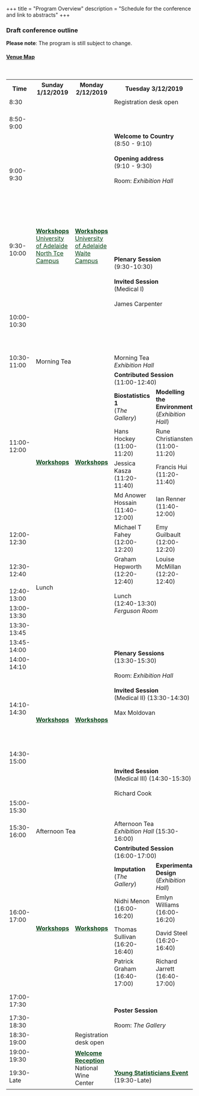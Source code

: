 +++
title = "Program Overview"
description = "Schedule for the conference and link to abstracts"
+++

### Draft conference outline

<!--- See example at https://codepen.io/paulobrien/pen/gWoVzN for scrolling table -->


**Please note**: The program is still subject to change.


#### [Venue Map](https://wineaustralia.com.au/uploads/general/NWC12064-Floor-Plan-Isometric-Web-002.pdf)
<!---
<div class="table-responsive">
<table id="outline" class="tg table-fixed" data-tablesaw-mode="columntoggle">
<colgroup>
<col style="width: 9%">
<col style="width: 11%">
<col style="width: 11%">
<col style="width: 16%">
<col style="width: 19%">
<col style="width: 18%">
<col style="width: 16%">
</colgroup>
  <thead>
    <tr>
    <th class="tg-0pky">Time</th>
    <th class="tg-0pky">Sunday 1/12/2019</th>
    <th class="tg-0pky">Monday 2/12/2019</th>
    <th class="tg-0pky">Tuesday 3/12/2019</th>
    <th class="tg-0pky">Wednesday 4/12/2019</th>
    <th class="tg-0pky">Thursday 5/12/2019</th>
    <th class="tg-0pky">Friday 6/12/2019</th>
    </tr>
  </thead>
  <tbody>
  <tr>
    <td class="tg-0pky">8:30<br></td>
    <td></td>
    <td></td>
    <td class="tg-c3ow" colspan="4">Registration desk open</td>
  </tr>
  <tr>
    <td class="tg-0pky">8:50</td>
    <td class="tg-c3ow"></td>
    <td class="tg-c3ow"></td>
    <td class="tg-rbmo" rowspan="2">Welcome to Country <br>(8:50-9:10)</td>
    <td class="tg-rbmo" rowspan="2"><b>Invited Session</b>s(Environmental)<br><br>Wikle and Robertson</b><br><a href="https://wineaustralia.com.au/uploads/general/NWC12064-Floor-Plan-Isometric-Web-002.pdf" style="color: #0a4719;" target=_blank><i>Exhibition Hall</i></a></td>
    <td class="tg-rbmo" rowspan="2"><b>Invited Session</b>s(Agriculture)<br><br>Bustos-Korts and De Faveri</b><br><a href="https://wineaustralia.com.au/uploads/general/NWC12064-Floor-Plan-Isometric-Web-002.pdf" style="color: #0a4719;" target=_blank><i>Exhibition Hall</i></a></td>
    <td class="tg-rbmo" rowspan="2"><b>Invited Session</b>s(Methods)<br><br>Czado and Anderson</b><br><a href="https://wineaustralia.com.au/uploads/general/NWC12064-Floor-Plan-Isometric-Web-002.pdf" style="color: #0a4719;" target=_blank><i>Exhibition Hall</i></td>
  </tr>
  <tr>
    <td class="tg-0pky">9:00 - 10:30</td>
    <td class="tg-elvq"><a href="/workshops/" style="color: #0a4719;"><b>Workshops</b></a>
    <br><a href="https://www.adelaide.edu.au/campuses/mapscurrent/north_terrace.pdf" style="color: #0a4719;" target=_blank>University of Adelaide North Tce Campus</a></td>
    <td class="tg-elvq"><a href="/workshops/" style="color: #0a4719;"><b>Workshops</b></a>
    <br><a href="https://www.adelaide.edu.au/campuses/mapscurrent/waite.pdf" style="color: #0a4719;" target=_blank>University of Adelaide Waite Campus</a></td>
  </tr>
  <tr>
    <td class="tg-0pky">10:30 - 11:00</td>
    <td class="tg-c3ow" colspan="6">Morning Tea</td>
  </tr>
  <tr>
    <td class="tg-0pky">11:00 - 12:30</td>
    <td class="tg-elvq"></td>
    <td class="tg-elvq"></td>
    <td class="tg-tu0f"><b>Contributed Session</b>s</b><br><a href="https://wineaustralia.com.au/uploads/general/NWC12064-Floor-Plan-Isometric-Web-002.pdf" style="color: #0a4719;" target=_blank>Vines/Ferguson</td>
    <td class="tg-tu0f"><b>Contributed Session</b>s</b><br><a href="https://wineaustralia.com.au/uploads/general/NWC12064-Floor-Plan-Isometric-Web-002.pdf" style="color: #0a4719;" target=_blank>Vines/Ferguson</td>
    <td class="tg-tu0f"><b>Contributed Session</b>s</b><br><a href="https://wineaustralia.com.au/uploads/general/NWC12064-Floor-Plan-Isometric-Web-002.pdf" style="color: #0a4719;" target=_blank>Vines/Ferguson</td>
    <td class="tg-tu0f"><b>Contributed Session</b>s</b><br><a href="https://wineaustralia.com.au/uploads/general/NWC12064-Floor-Plan-Isometric-Web-002.pdf" style="color: #0a4719;" target=_blank>Vines/Ferguson</td>
  </tr>
  <tr>
    <td class="tg-0pky">12:30 - 13:00</td>
    <td class="tg-c3ow" rowspan="2" colspan="2">Lunch</td>
    <td class="tg-c3ow" rowspan="2">Lunch round table discussion topics</td>
    <td class="tg-c3ow" rowspan="2">Packed lunch</td>
    <td class="tg-c3ow" rowspan="2">AGM Lunch</td>
    <td class="tg-c3ow">Conference close</td>
  </tr>
  <tr>
    <td class="tg-0pky">13:00 - 13:30</td>
    <!--<td class="tg-c3ow" colspan="2">Lunch</td>
    <td class="tg-c3ow">Lunch round table discussion topics</td>
    <td class="tg-c3ow">Packed lunch</td>
    <td class="tg-c3ow">AGM Lunch</td>
    <td class="tg-qs5d" rowspan="2"><b>School poster competition<br>Sandwich lunch, farewell drinks</b><br><a href="https://wineaustralia.com.au/uploads/general/NWC12064-Floor-Plan-Isometric-Web-002.pdf" style="color: #0a4719;" target=_blank><i>Exhibition Hall</i></td>
  </tr>
  <tr>
  <td class="tg-0pky">13:30 - 14:00</td>
  <td class="tg-elvq" rowspan="2"></td>
  <td class="tg-elvq" rowspan="2"></td>
    <td class="tg-tu0f" rowspan="2"><b>Contributed Session</b>s</b><br><a href="https://wineaustralia.com.au/uploads/general/NWC12064-Floor-Plan-Isometric-Web-002.pdf" style="color: #0a4719;" target=_blank>Vines/Ferguson</td>
    <td class="tg-og4q" rowspan="5"><a href="/social/" style="color: #0a4719;"><b>Excursions</b></a></td>
    <td class="tg-tu0f" rowspan="2"><b>Contributed Session</b>s</b><br><a href="https://wineaustralia.com.au/uploads/general/NWC12064-Floor-Plan-Isometric-Web-002.pdf" style="color: #0a4719;" target=_blank>Vines/Ferguson</td>
  </tr>
  <tr>
    <td class="tg-0pky">14:00 - 15:00</td>
    <td class="tg-og4h" rowspan="3">Biometry for Science Teachers – satellite event</td>
  </tr>
  <tr>
    <td class="tg-0pky">15:00 - 15:30</td>
    <td class="tg-c3ow" colspan="3">Afternoon Tea</td>
    <td class="tg-c3ow">Afternoon tea</td>
  </tr>
  <tr>
    <td class="tg-0pky">15:30 - 17:00</td>
    <td class="tg-elvq"></td>
    <td class="tg-elvq"></td>
    <td class="tg-qs5d"><b>Poster session</b><br><a href="https://wineaustralia.com.au/uploads/general/NWC12064-Floor-Plan-Isometric-Web-002.pdf" style="color: #0a4719;" target=_blank><i>Exhibition Hall</i></td>
    <td class="tg-tu0f"><b>Contributed Session</b>s</b><br><a href="https://wineaustralia.com.au/uploads/general/NWC12064-Floor-Plan-Isometric-Web-002.pdf" style="color: #0a4719;" target=_blank>Vines/Ferguson</td>
  </tr>
  <tr>
    <td class="tg-0pky">17:00 - 17:30</td>
    <td></td>
    <td></td>
    <td></td>
    <td></td>
    <td></td>
  </tr>
  
  <tr>
    <td class="tg-0pky">17:30 - 18:30</td>
    <td></td>
    <td>Regestration Desk Open</td>
    <td></td>
    <td></td>
    <td></td>
    <td></td>
  </tr>
  
  <tr>
    <td class="tg-0pky">19:00</td>
    <td></td>
    <td class="tg-og4q" rowspan="2"><a href="/social/" style="color: #0a4719;"><b>Welcome Reception</b></a></td>
    <td class="tg-og4q" rowspan="2"><a href="/social/#young-statisticians-event" style="color: #0a4719;"><b>Young Statisticians Event</b></a></td>
    <td></td>
    <td></td>
    <td></td>
  </tr>
  <tr>
    <td class="tg-0pky">19:30</td>
    <!--<td class="tg-0lax"></td>
    <td class="tg-0lax"></td>
    <td class="tg-0lax"></td>
    <td class="tg-0lax"></td>
    <td class="tg-og4q"><a href="/social/" style="color: #0a4719;"><b>Conference dinner and awards session</b></a></td>
    <td class="tg-0lax"></td>
  </tr>
  </tbody>
</table>
</div>-->














<br>




<div class="table-responsive">
<table id="outline" class="tg table-fixed" data-tablesaw-mode="columntoggle">
  <tr>
    <th>Time</th>
    <th>Sunday 1/12/2019</th>
    <th>Monday 2/12/2019</th>
    <th colspan="2">Tuesday 3/12/2019</th>
    <th colspan="2">Wednesday 4/12/2019</th>
    <th colspan="2">Thursday 5/12/2019</th>
    <th>Friday 6/12/2019</th>
  </tr>
  <tr>
    <td class="tg-0pky">8:30<br></td>
    <td></td>
    <td></td>
    <td class="tg-c3ow" colspan="7">Registration desk open</td>
  </tr>
  <tr>
    <td>8:50-9:00</td>
    <td></td>
    <td></td>
    <td  class="tg-rbmo" colspan="2" rowspan="3"><b>Welcome to Country</b> <br>(8:50 - 9:10)<br><br><b>Opening address</b> <br>(9:10 - 9:30)<br><br>Room: <i>Exhibition Hall</i><br></td>
    <td class="tg-tu0f" colspan="2"><b>Contributed Session</b> <br>(8:50-10:30)</td>
    <td class="tg-tu0f" colspan="2"><b>Contributed Session</b> <br>(8:50-10:30)</td>
    <td class="tg-sr28"><b>JABES/Biometrics Showcase</b><br>Room: <i>Exhibition Hall</i></td>
  </tr>
  <tr>
    <td rowspan="2">9:00-9:30</td>
    <td rowspan="6" class="tg-elvq"><a href="/workshops/" style="color: #0a4719;"><b>Workshops</b></a>
    <br><a href="https://www.adelaide.edu.au/campuses/mapscurrent/north_terrace.pdf" style="color: #0a4719;" target=_blank>University of Adelaide North Tce Campus</a></td>
    <td rowspan="6" class="tg-elvq"><a href="/workshops/" style="color: #0a4719;"><b>Workshops</b></a>
    <br><a href="https://www.adelaide.edu.au/campuses/mapscurrent/waite.pdf" style="color: #0a4719;" target=_blank>University of Adelaide Waite Campus</a></td>
    <td class="tg-73pu"><b>Methods 1</b><br>(<i>Vines Room</i>)</td>
    <td class="tg-6i83"><b>Mixed Models in Agriculture</b><br>(<i>Exhibition Hall</i>)</td>
    <td class="tg-73pu"><b>Methods 2</b><br>(<i>Vines Room</i>)</td>
    <td class="tg-6i83"><b>Collaboration</b><br>(<i>Exhibition Hall</i>)</td>
    <td class="tg-sr28" rowspan="2">Dan Pagendam</td>
  </tr>
  <tr>
    <td class="tg-73pu">Paul Kabaila <br>(8:50-9:10)</td>
    <td class="tg-6i83">Bethany Macdonald <br>(8:50-9:10)</td>
    <td class="tg-73pu">Takeshi Kurosawa <br>(8:50-9:10)</td>
    <td class="tg-6i83">Susan Wilson <br>(8:50-9:10)</td>
  </tr>
  <tr>
    <td rowspan="2">9:30-10:00</td>
    <td class="tg-rbmo" colspan="2" rowspan="4"><b>Plenary Session</b> <br>(9:30-10:30)<br><br><b>Invited Session</b> <br>(Medical I)<br><br>James Carpenter</td>
    <td class="tg-73pu">Fernando Marmolejo-Ramos <br>(9:10-9:30)</td>
    <td class="tg-6i83">Bethany Rognoni <br>(9:10-9:30)</td>
    <td class="tg-73pu">Zhanglong Cao <br>(9:10-9:30)</td>
    <td class="tg-6i83">Teresa Neeman <br>(9:10-9:30)</td>
    <td class="tg-sr28" rowspan="2">Louise McMillan</td>
  </tr>
  <tr>
    <td class="tg-73pu">Linh Nghiem <br>(9:30-9:50)</td>
    <td class="tg-6i83">Isabel Munoz-Santa <br>(9:30-9:50)</td>
    <td class="tg-73pu">Hwan-Jin Yoon <br>(9:30-9:50)</td>
    <td class="tg-6i83">Sharon Nielsen <br>(9:30-9:50)</td>
  </tr>
  <tr>
    <td rowspan="2">10:00-10:30</td>
    <td class="tg-73pu">Brenton Clarke <br>(9:50-10:10)</td>
    <td class="tg-6i83">Clayton Forknall <br>(9:50-10:10)</td>
    <td class="tg-73pu">Olena Kravchuk <br>(9:50-10:10)</td>
    <td class="tg-6i83">Esther Meenken <br>(9:50-10:10)</td>
    <td class="tg-sr28" rowspan="2">David Warton</td>
  </tr>
  <tr>
    <td class="tg-73pu">Michael Stewart <br>(10:10-10:30)</td>
    <td class="tg-6i83">Michael Mumford <br>(10:10-10:30)</td>
    <td class="tg-73pu">Warren Muller <br>(10:10-10:30)</td>
    <td class="tg-6i83"></td>
  </tr>
  <tr>
    <td>10:30-11:00</td>
    <td  class="tg-c3ow" colspan="2">Morning Tea</td>
    <td  class="tg-c3ow" colspan="7">Morning Tea<br><i>Exhibition Hall</i></td>
  </tr>
  <tr>
    <td rowspan="5">11:00-12:00</td>
    <td class="tg-elvq" rowspan="7"><a href="/workshops/" style="color: #0a4719;"><b>Workshops</b></a></td>
    <td class="tg-elvq" rowspan="7"><a href="/workshops/" style="color: #0a4719;"><b>Workshops</b></a></td>
    <td class="tg-tu0f" colspan="2"><b>Contributed Session</b> <br>(11:00-12:40)</td>
    <td  class="tg-rbmo" colspan="2" rowspan="5"><b>Plenary Sessions</b> <br>(11:00-13:00)<br>Room: <i>Exhibition Hall</i><br><br><b>Invited Session</b></b> <br>(Environmental I) (11:00-12:00) Chris Wikle<br></td>
    <td  class="tg-rbmo" colspan="2" rowspan="5"><b>Plenary Sessions</b> <br>(11:00-13:00)<br>Room: <i>Exhibition Hall</i><br><br><b>Invited Session</b></b> <br>(Methods I) (11:00-12:00) Claudia Czado<br></td>
    <td  class="tg-rbmo" rowspan="5"><b>Plenary Sessions</b> <br>(11:00-13:00)<br>Room: <i>Exhibition Hall</i><br><br><b>Invited Session</b> <br>(Agricultural I) (11:00-12:00) Daniela Bustos-Korts<br></td>
  </tr>
  <tr>
    <td class="tg-73pu"><b>Biostatistics 1</b> <br>(<i>The Gallery</i>)</td>
    <td class="tg-6i83"><b>Modelling the Environment</b><br>(<i>Exhibition Hall</i>)<br></td>
  </tr>
  <tr>
    <td class="tg-73pu">Hans Hockey <br>(11:00-11:20)</td>
    <td class="tg-6i83">Rune Christiansten <br>(11:00-11:20)</td>
  </tr>
  <tr>
    <td class="tg-73pu">Jessica Kasza <br>(11:20-11:40)</td>
    <td class="tg-6i83">Francis Hui <br>(11:20-11:40)</td>
  </tr>
  <tr>
    <td class="tg-73pu">Md Anower Hossain <br>(11:40-12:00)</td>
    <td class="tg-6i83">Ian Renner <br>(11:40-12:00)</td>
  </tr>
  <tr>
    <td rowspan="2">12:00-12:30</td>
    <td class="tg-73pu">Michael T Fahey <br>(12:00-12:20)</td>
    <td class="tg-6i83">Emy Guilbault <br>(12:00-12:20)</td>
    <td  class="tg-rbmo"colspan="2" rowspan="5"><b>Invited Session</b> <br>(Environmental II) (12:00-13:00) Blair Robertson</td>
    <td  class="tg-rbmo"colspan="2" rowspan="5"><b>Invited Session</b> <br>(Methods II) (12:00-13:00) Marti Anderson</td>
    <td  class="tg-rbmo"rowspan="5"><b>Invited Session</b> <br>(Agricutlural II)<br> (12:00-13:00) Joanne De Faveri</td>
  </tr>
  <tr>
    <td class="tg-73pu" rowspan="2">Graham Hepworth <br>(12:20-12:40)</td>
    <td class="tg-6i83" rowspan="2">Louise McMillan <br>(12:20-12:40)</td>
  </tr>
  <tr>
    <td>12:30-12:40</td>
    <td  class="tg-c3ow" colspan="2" rowspan="4">Lunch</td>
  </tr>
  <tr>
    <td rowspan="2">12:40-13:00</td>
    <td  class="tg-c3ow" colspan="2" rowspan="3">Lunch <br>(12:40-13:30)<br><i>Ferguson Room</i><br></td>
  </tr>
  <tr>
  </tr>
  <tr>
    <td>13:00-13:30</td>
    <td class="tg-c3ow" colspan="2">Packed Lunch</td>
    <td  class="tg-c3ow" colspan="2" rowspan="4">Lunch <br>(<i>Ferguson Room</i>)<br><br>AGM <br>(13:00-14:10)</td>
    <td  class="tg-c3ow" rowspan="2"><b>Conference Close</b> <br>(13:00-13:45)</td>
  </tr>
  <tr>
    <td>13:30-13:45</td>
    <td class="tg-elvq" rowspan="9"><a href="/workshops/" style="color: #0a4719;"><b>Workshops</b></a></td>
    <td class="tg-elvq" rowspan="9"><a href="/workshops/" style="color: #0a4719;"><b>Workshops</b></a></td>
    <td  class="tg-rbmo" colspan="2" rowspan="6"><b>Plenary Sessions</b> <br>(13:30-15:30)<br><br>Room: <i>Exhibition Hall</i><br><br><b>Invited Session</b> <br>(Medical II) (13:30-14:30)<br><br>Max Moldovan</td>
    <td class="tg-og4q" colspan="2" rowspan="16"><a href="/social/" style="color: #0a4719;"><b>Excursions</b></a> <br>(13:30-17:30)</td>
  </tr>
  <tr>
    <td>13:45-14:00</td>
    <td class="tg-qs5d" rowspan="5">Lunch &amp; School Poster Session <br>(13:45-14:30) <br><i>Ferguson Room</i></td>
  </tr>
  <tr>
    <td>14:00-14:10</td>
  </tr>
  <tr>
    <td rowspan="3">14:10-14:30</td>
    <td class="tg-tu0f" colspan="2"><b>Contributed Session</b> <br>(14:10-15:30)</td>
  </tr>
  <tr>
    <td class="tg-73pu"><b>Biostatistics 2</b> <br>(<i>Vines Room</i>)</td>
    <td class="tg-6i83"><b>Samples &amp; Surveys</b> <br>(<i>Exhibition Hall</i>)</td>
  </tr>
  <tr>
    <td class="tg-73pu">Alice Richardson <br>(14:10-14:30)</td>
    <td class="tg-6i83">Robert Clark <br>(14:10-14:30)</td>
  </tr>
  <tr>
    <td>14:30-15:00</td>
    <td  class="tg-rbmo" colspan="2" rowspan="3"><b>Invited Session</b> <br>(Medical III) (14:30-15:30)<br><br>Richard Cook</td>
    <td class="tg-73pu">Tugba Akkaya_Hocagil <br>(14:30-14:50)</td>
    <td class="tg-6i83">Scott Foster <br>(14:30-14:50)</td>
    <td></td>
  </tr>
  <tr>
    <td></td>
    <td class="tg-73pu">Olivier Thas <br>(14:50-15:10)</td>
    <td class="tg-6i83">Omer Ozturk <br>(14:50-15:10)</td>
    <td></td>
  </tr>
  <tr>
    <td>15:00-15:30</td>
    <td class="tg-73pu">Tong Wang <br>(15:10-15:30)</td>
    <td class="tg-6i83">Dan Gladish <br>(15:10-15:30)</td>
    <td></td>
  </tr>
  <tr>
    <td>15:30-16:00</td>
    <td class="tg-c3ow" colspan="2">Afternoon Tea</td>
    <td class="tg-c3ow" colspan="2">Afternoon Tea <br><i>Exhibition Hall</i> (15:30-16:00)</td>
    <td class="tg-c3ow" colspan="2">Afternoon Tea <br><i>Exhibition Hall</i> (15:30-16:00)</td>
    <td></td>
  </tr>
  <tr>
    <td rowspan="5">16:00-17:00</td>
    <td class="tg-elvq" rowspan="6"><a href="/workshops/" style="color: #0a4719;"><b>Workshops</b></a></td>
    <td class="tg-elvq" rowspan="6"><a href="/workshops/" style="color: #0a4719;"><b>Workshops</b></a></td>
    <td class="tg-tu0f" colspan="2"><b>Contributed Session</b> <br>(16:00-17:00)</td>
    <td class="tg-tu0f" colspan="2"><b>Contributed Session</b> <br>(16:00-17:20)</td>
    <td></td>
  </tr>
  <tr>
    <td class="tg-73pu"><b>Imputation</b> <br>(<i>The Gallery</i>)</td>
    <td class="tg-6i83"><b>Experimental Design</b> <br>(<i>Exhibition Hall</i>)</td>
    <td class="tg-73pu"><b>Visualisation</b> <br>(<i>Vines Room</i>)</td>
    <td></td>
  </tr>
  <tr>
    <td class="tg-73pu">Nidhi Menon <br>(16:00-16:20)</td>
    <td class="tg-6i83">Emlyn Williams <br>(16:00-16:20)</td>
    <td class="tg-73pu">Thomas Lumley <br>(16:00-16:20)</td>
    <td class="tg-6i83">Conrad Burden <br>(16:00-16:20)</td>
    <td></td>
  </tr>
  <tr>
    <td class="tg-73pu">Thomas Sullivan <br>(16:20-16:40)</td>
    <td class="tg-6i83">David Steel <br>(16:20-16:40)</td>
    <td class="tg-73pu">Connor James Smith <br>(16:20-16:40)</td>
    <td class="tg-6i83">Beata Sznajder <br>(16:20-16:40)</td>
    <td></td>
  </tr>
  <tr>
    <td class="tg-73pu">Patrick Graham <br>(16:40-17:00)</td>
    <td class="tg-6i83">Richard Jarrett <br>(16:40-17:00)</td>
    <td class="tg-73pu">Kevin Wang <br>(16:40-17:00)</td>
    <td class="tg-6i83">Anabel Forte <br>(16:40-17:00)</td>
    <td></td>
  </tr>
  <tr>
    <td>17:00-17:30</td>
    <td class="tg-qs5d" colspan="2" rowspan="3"><b>Poster Session</b><br><br>Room: <i>The Gallery</i></td>
    <td class="tg-73pu">Petra Kuhnert <br>(17:00-17:20)</td>
    <td class="tg-6i83">Julian Taylor <br>(17:00-17:20)</td>
    <td></td>
  </tr>
  <tr>
    <td>17:30-18:30</td>
    <td></td>
    <td></td>
    <td></td>
    <td></td>
    <td></td>
    <td></td>
    <td></td>
  </tr>
  <tr>
    <td>18:30-19:00</td>
    <td></td>
    <td>Registration desk open</td>
    <td></td>
    <td></td>
    <td></td>
    <td></td>
    <td></td>
  </tr>
  <tr>
    <td>19:00-19:30</td>
    <td></td>
    <td class="tg-og4q" rowspan="2"><a href="/social/" style="color: #0a4719;"><b>Welcome Reception</b></a><br>National Wine Center</td>
    <td></td>
    <td></td>
    <td></td>
    <td></td>
    <td></td>
    <td></td>
    <td></td>
  </tr>
  <tr>
    <td>19:30-Late</td>
    <td></td>
    <td class="tg-og4q" colspan="2"><a href="/social/#young-statisticians-event" style="color: #0a4719;"><b>Young Statisticians Event</b></a><br>(19:30-Late)</td>
    <td></td>
    <td></td>
    <td colspan="2" class="tg-og4q"><a href="/social/" style="color: #0a4719;"><b>Conference dinner and awards session</b></a><br>(19:30-Late)</td>
    <td></td>
  </tr>
</table></div>

<!--- <script>$('#outline').fixedHeaderTable({ footer: false, cloneHeadToFoot: false, fixedColumn: true });</script> --->
